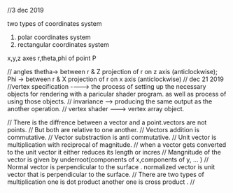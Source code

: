 //3 dec 2019

two types of coordinates system
1) polar coordinates system
2) rectangular coordinates system

x,y,z axes
r,theta,phi of point P

//  angles
 thetha-> between r & Z projection of r on z axis (anticlockwise);
 Phi -> between r & X projection of r on x axis (anticlockwise)
// dec 21 2019
//vertex specification ----> the process of setting up the necessary objects for rendering with a paricular shader program. as well as process of using those objects.
// invariance --> producing the same output as the another operation.
// vertex shader ---> vertex array object. 


// There is the diffrence between a vector and a point.vectors are not points.
// But both are relative to one another.
// Vectors addition is commutative.
// Vector substraction is anti commutative.
// Unit vector is multiplication with reciprocal of magnitude.
// when a vector gets converted to the unit vector it either reduces its length or incres
// Mangnitude of the vector is given by underroot(components of x,components of y, ... )
// Normal vector is perpendicular to the surface . normalized vector is unit vector that is perpendicular to the surface. 
// There are two types of multiplication one is dot product another one is cross product .
// 



